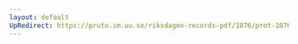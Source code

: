 ```yaml
---
layout: default
UpRedirect: https://pruto.im.uu.se/riksdagen-records-pdf/1876/prot-1876--fk--028/prot-1876--fk--028_030.pdf
---
```

